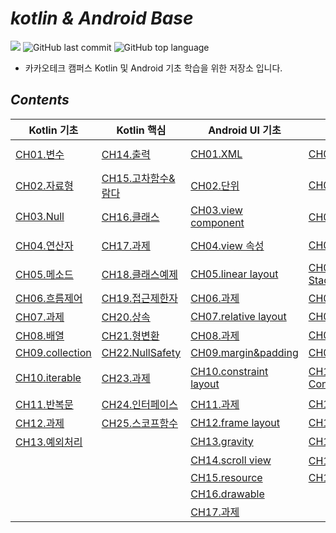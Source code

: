 # *kotlin & Android Base*

![](https://img.shields.io/badge/start%20date%20%20-24.04.08-green?style=flat-square&logo=start) ![GitHub last commit](https://img.shields.io/github/last-commit/ichanguk/kotlinBase?style=flat-square) ![GitHub top language](https://img.shields.io/github/languages/top/ichanguk/kotlinBase?color=orange&logo=java&style=flat-square)


- 카카오테크 캠퍼스 Kotlin 및 Android 기초 학습을 위한 저장소 입니다.

## *Contents*
<table>
  <thead>
    <tr>
      <th>Kotlin 기초</th>
      <th>Kotlin 핵심</th>
      <th>Android UI 기초</th>
      <th colspan="2">Android Studio 핵심</th>
    </tr>
  </thead>
  <tbody>
    <tr>
      <td><a href="https://github.com/ichanguk/KotlinAndroidBase/blob/main/kotlin/01.%EB%B3%80%EC%88%98/%EB%B3%80%EC%88%98.kts">CH01.변수</a></td>
      <td><a href="https://github.com/ichanguk/KotlinAndroidBase/blob/main/kotlin/14.%EC%B6%9C%EB%A0%A5/%EC%B6%9C%EB%A0%A5.kts">CH14.출력</a></td>
      <td><a href="https://github.com/ichanguk/KotlinAndroidBase/blob/main/Android/%EC%95%88%EB%93%9C%EB%A1%9C%EC%9D%B4%EB%93%9C_UI/XML.txt">CH01.XML</a></td>
      <td><a href="https://github.com/ichanguk/KotlinAndroidBase/blob/main/Android/activity/MainActivity.kt">CH01.Activity</a></td>
      <td><a href="https://github.com/ichanguk/KotlinAndroidBase/tree/main/Android/RecyclerView">CH16.recycler view</a></td>
    </tr>
    <tr>
      <td><a href="https://github.com/ichanguk/KotlinAndroidBase/blob/main/kotlin/02.%EC%9E%90%EB%A3%8C%ED%98%95/%EC%9E%90%EB%A3%8C%ED%98%95.kts">CH02.자료형</a></td>
      <td><a href="https://github.com/ichanguk/KotlinAndroidBase/blob/main/kotlin/15.%EA%B3%A0%EC%B0%A8%ED%95%A8%EC%88%98_%EB%9E%8C%EB%8B%A4/%EA%B3%A0%EC%B0%A8%ED%95%A8%EC%88%98_%EB%9E%8C%EB%8B%A4.kts">CH15.고차함수&람다</a></td>
      <td><a href="https://github.com/ichanguk/KotlinAndroidBase/blob/main/Android/%EC%95%88%EB%93%9C%EB%A1%9C%EC%9D%B4%EB%93%9C_UI/%EB%8B%A8%EC%9C%84.txt">CH02.단위</a></td>
      <td><a href="https://github.com/ichanguk/KotlinAndroidBase/tree/main/Android/viewControl">CH02.ViewControl</a></td>
      <td><a href="https://github.com/ichanguk/KotlinAndroidBase/tree/main/Android/%EA%B3%BC%EC%A0%9C/hw8">CH17.과제</a></td>
    </tr>
    <tr>
      <td><a href="https://github.com/ichanguk/KotlinAndroidBase/blob/main/kotlin/03.Null/Null.kts">CH03.Null</a></td>
      <td><a href="https://github.com/ichanguk/KotlinAndroidBase/tree/main/kotlin/16.%ED%81%B4%EB%9E%98%EC%8A%A4">CH16.클래스</a></td>
      <td><a href="https://github.com/ichanguk/KotlinAndroidBase/blob/main/Android/%EC%95%88%EB%93%9C%EB%A1%9C%EC%9D%B4%EB%93%9C_UI/viewCoponent.txt">CH03.view component</a></td>
      <td><a href="https://github.com/ichanguk/KotlinAndroidBase/tree/main/Android/%EA%B3%BC%EC%A0%9C/hw5">CH03.과제</a></td>
      <td><a href="https://github.com/ichanguk/KotlinAndroidBase/tree/main/Android/tabLayout_viewPager">CH18.tab layout & pager</a></td>
    </tr>
    <tr>
      <td><a href="https://github.com/ichanguk/KotlinAndroidBase/blob/main/kotlin/04.%EC%97%B0%EC%82%B0%EC%9E%90/%EC%97%B0%EC%82%B0%EC%9E%90.kts">CH04.연산자</a></td>
      <td><a href="https://github.com/ichanguk/KotlinAndroidBase/tree/main/kotlin/17.%EA%B3%BC%EC%A0%9C">CH17.과제</a></td>
      <td><a href="https://github.com/ichanguk/KotlinAndroidBase/blob/main/Android/%EC%95%88%EB%93%9C%EB%A1%9C%EC%9D%B4%EB%93%9C_UI/view%EC%86%8D%EC%84%B1.txt">CH04.view 속성</a></td>
      <td><a href="https://github.com/ichanguk/KotlinAndroidBase/tree/main/Android/Intent">CH04.Intent</a></td>
      <td><a href="https://github.com/ichanguk/KotlinAndroidBase/tree/main/Android/SharedPreference">CH19.shared preference</a></td>
    </tr>
    <tr>
      <td><a href="https://github.com/ichanguk/KotlinAndroidBase/blob/main/kotlin/05.%EB%A9%94%EC%86%8C%EB%93%9C/%EB%A9%94%EC%86%8C%EB%93%9C.kts">CH05.메소드</a></td>
      <td><a href="https://github.com/ichanguk/KotlinAndroidBase/blob/main/kotlin/18.%ED%81%B4%EB%9E%98%EC%8A%A4%EC%98%88%EC%A0%9C/%ED%81%B4%EB%9E%98%EC%8A%A4%EC%98%88%EC%A0%9C_%EC%9E%85%EC%B6%9C%EA%B8%88.kts">CH18.클래스예제</a></td>
      <td><a href="https://github.com/ichanguk/KotlinAndroidBase/blob/main/Android/layout/linearlayout.xml">CH05.linear layout</a></td>
      <td><a href="https://github.com/ichanguk/KotlinAndroidBase/tree/main/Android/ActivityStack">CH05.Activity Stack</a></td>
      <td><a href="https://github.com/ichanguk/KotlinAndroidBase/tree/main/Android/room">CH20.room</a></td>
    </tr>
    <tr>
      <td><a href="https://github.com/ichanguk/KotlinAndroidBase/blob/main/kotlin/06.%ED%9D%90%EB%A6%84%EC%A0%9C%EC%96%B4/%ED%9D%90%EB%A6%84%EC%A0%9C%EC%96%B4.kts">CH06.흐름제어</a></td>
      <td><a href="https://github.com/ichanguk/KotlinAndroidBase/blob/main/kotlin/19.%EC%A0%91%EA%B7%BC%EC%A0%9C%ED%95%9C%EC%9E%90/%EC%A0%91%EA%B7%BC%EC%A0%9C%ED%95%9C%EC%9E%90.kts">CH19.접근제한자</a></td>
      <td><a href="https://github.com/ichanguk/KotlinAndroidBase/blob/main/Android/layout/hw1.xml">CH06.과제</a></td>
      <td><a href="https://github.com/ichanguk/KotlinAndroidBase/tree/main/Android/%EA%B3%BC%EC%A0%9C/hw6">CH06.과제</a></td>
      <td><a href="https://github.com/ichanguk/KotlinAndroidBase/tree/main/Android/Network">CH21.network</a></td>
    </tr>
    <tr>
      <td><a href="https://github.com/ichanguk/KotlinAndroidBase/tree/main/kotlin/07.%EA%B3%BC%EC%A0%9C">CH07.과제</a></td>
      <td><a href="https://github.com/ichanguk/KotlinAndroidBase/tree/main/kotlin/20.%EC%83%81%EC%86%8D">CH20.상속</a></td>
      <td><a href="https://github.com/ichanguk/KotlinAndroidBase/tree/main/Android/layout/relativelayout">CH07.relative layout</a></td>
      <td><a href="https://github.com/ichanguk/KotlinAndroidBase/tree/main/Android/fragment">CH07.fragment</a></td>
      <td><a href="https://github.com/ichanguk/KotlinAndroidBase/tree/main/Android/permission">CH22.permission</a></td>
    </tr>
    <tr>
      <td><a href="https://github.com/ichanguk/KotlinAndroidBase/blob/main/kotlin/08.%EB%B0%B0%EC%97%B4/%EB%B0%B0%EC%97%B4.kts">CH08.배열</a></td>
      <td><a href="https://github.com/ichanguk/KotlinAndroidBase/blob/main/kotlin/21.%ED%98%95%EB%B3%80%ED%99%98/%ED%98%95%EB%B3%80%ED%99%98.kts">CH21.형변환</a></td>
      <td><a href="https://github.com/ichanguk/KotlinAndroidBase/tree/main/Android/layout/hw2">CH08.과제</a></td>
      <td><a href="https://github.com/ichanguk/KotlinAndroidBase/tree/main/Android/thread">CH08.thread</a></td>
      <td></td>
    </tr>
    <tr>
      <td><a href="https://github.com/ichanguk/KotlinAndroidBase/blob/main/kotlin/09.collection/collection.kts">CH09.collection</a></td>
      <td><a href="https://github.com/ichanguk/KotlinAndroidBase/blob/main/kotlin/22.NullSafety/nullSafety.kts">CH22.NullSafety</a></td>
      <td><a href="https://github.com/ichanguk/KotlinAndroidBase/blob/main/Android/layout/margin_padding.xml">CH09.margin&padding</a></td>
      <td><a href="https://github.com/ichanguk/KotlinAndroidBase/tree/main/Android/Async">CH09.Async</a></td>
      <td></td>
    </tr>
    <tr>
      <td><a href="https://github.com/ichanguk/KotlinAndroidBase/blob/main/kotlin/10.iterable/iterable.kts">CH10.iterable</a></td>
      <td><a href="https://github.com/ichanguk/KotlinAndroidBase/tree/main/kotlin/23.%EA%B3%BC%EC%A0%9C">CH23.과제</a></td>
      <td><a href="https://github.com/ichanguk/KotlinAndroidBase/tree/main/Android/layout/constraintlayout">CH10.constraint layout</a></td>
      <td><a href="https://github.com/ichanguk/KotlinAndroidBase/tree/main/Android/ApplicationContext">CH10.Application Context</a></td>
      <td><a href="https://github.com/ichanguk/KotlinAndroidBase/tree/main/Android/%EC%8B%A4%EC%A0%84%ED%94%84%EB%A1%9C%EC%A0%9D%ED%8A%B8/youtube">실전프로젝트_유튜브</a></td>
    </tr>
    <tr>
      <td><a href="https://github.com/ichanguk/KotlinAndroidBase/tree/main/kotlin/11.%EB%B0%98%EB%B3%B5%EB%AC%B8">CH11.반복문</a></td>
      <td><a href="https://github.com/ichanguk/KotlinAndroidBase/blob/main/kotlin/24.%EC%9D%B8%ED%84%B0%ED%8E%98%EC%9D%B4%EC%8A%A4/%EC%9D%B8%ED%84%B0%ED%8E%98%EC%9D%B4%EC%8A%A4.kts">CH24.인터페이스</a></td>
      <td><a href="https://github.com/ichanguk/KotlinAndroidBase/tree/main/Android/layout/hw3">CH11.과제</a></td>
      <td><a href="https://github.com/ichanguk/KotlinAndroidBase/tree/main/Android/resource">CH11.resource</a></td>
      <td></td>
    </tr>
    <tr>
      <td><a href="https://github.com/ichanguk/KotlinAndroidBase/tree/main/kotlin/12.%EA%B3%BC%EC%A0%9C">CH12.과제</a></td>
      <td><a href="https://github.com/ichanguk/KotlinAndroidBase/blob/main/kotlin/25.%EC%8A%A4%EC%BD%94%ED%94%84%ED%95%A8%EC%88%98/scopeFunction.kts">CH25.스코프함수</a></td>
      <td><a href="https://github.com/ichanguk/KotlinAndroidBase/blob/main/Android/layout/framelayout.xml">CH12.frame layout</a></td>
      <td><a href="https://github.com/ichanguk/KotlinAndroidBase/tree/main/Android/library">CH12.library</a></td>
      <td></td>
    </tr>
    <tr>
      <td><a href="https://github.com/ichanguk/KotlinAndroidBase/blob/main/kotlin/13.%EC%98%88%EC%99%B8%EC%B2%98%EB%A6%AC/%EC%98%88%EC%99%B8%EC%B2%98%EB%A6%AC.kts">CH13.예외처리</a></td>
      <td></td>
      <td><a href="https://github.com/ichanguk/KotlinAndroidBase/blob/main/Android/layout/gravity.xml">CH13.gravity</a></td>
      <td><a href="https://github.com/ichanguk/KotlinAndroidBase/tree/main/Android/AddView">CH13.add view</a></td>
      <td></td>
    </tr>
    <tr>
      <td></td>
      <td></td>
      <td><a href="https://github.com/ichanguk/KotlinAndroidBase/blob/main/Android/layout/scrollview.xml">CH14.scroll view</a></td>
      <td><a href="https://github.com/ichanguk/KotlinAndroidBase/tree/main/Android/%EA%B3%BC%EC%A0%9C/hw7">CH14.과제</a></td>
      <td></td>
    </tr>
    <tr>
      <td></td>
      <td></td>
      <td><a href="https://github.com/ichanguk/KotlinAndroidBase/blob/main/Android/layout/resource.xml">CH15.resource</a></td>
      <td><a href="https://github.com/ichanguk/KotlinAndroidBase/tree/main/Android/ListView">CH15.list view</a></td>
      <td></td>
    </tr>
    <tr>
      <td></td>
      <td></td>
      <td><a href="https://github.com/ichanguk/KotlinAndroidBase/tree/main/Android/drawable">CH16.drawable</a></td>
      <td></td>
      <td></td>
    </tr>
    <tr>
      <td></td>
      <td></td>
      <td><a href="https://github.com/ichanguk/KotlinAndroidBase/tree/main/Android/layout/hw4">CH17.과제</a></td>
      <td></td>
      <td></td>
    </tr>
  </tbody>
</table>
